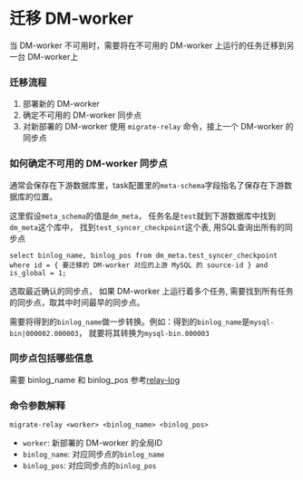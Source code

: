 迁移 DM-worker
===

当 DM-worker 不可用时，需要将在不可用的 DM-worker 上运行的任务迁移到另一台 DM-worker上

### 迁移流程
1. 部署新的 DM-worker
2. 确定不可用的 DM-worker 同步点
2. 对新部署的 DM-worker 使用 `migrate-relay` 命令，接上一个 DM-worker 的同步点

### 如何确定不可用的 DM-worker 同步点
通常会保存在下游数据库里，task配置里的`meta-schema`字段指名了保存在下游数据库的位置。

这里假设`meta_schema`的值是`dm_meta`， 任务名是`test`就到下游数据库中找到`dm_meta`这个库中，
找到`test_syncer_checkpoint`这个表, 用SQL查询出所有的同步点
```
select binlog_name, binlog_pos from dm_meta.test_syncer_checkpoint where id = { 要迁移的 DM-worker 对应的上游 MySQL 的 source-id } and is_global = 1;
```
选取最近确认的同步点， 如果 DM-worker 上运行着多个任务, 需要找到所有任务的同步点，取其中时间最早的同步点。

需要将得到的`binlog_name`做一步转换。例如：得到的`binlog_name`是`mysql-bin|000002.000003`，
就要将其转换为`mysql-bin.000003`

### 同步点包括哪些信息
需要 binlog_name 和 binlog_pos
参考[relay-log](../features/relay-log.md)

### 命令参数解释
`migrate-relay <worker> <binlog_name> <binlog_pos>`
- `worker`: 新部署的 DM-worker 的全局ID
- `binlog_name`: 对应同步点的`binlog_name`
- `binlog_pos`: 对应同步点的`binlog_pos`